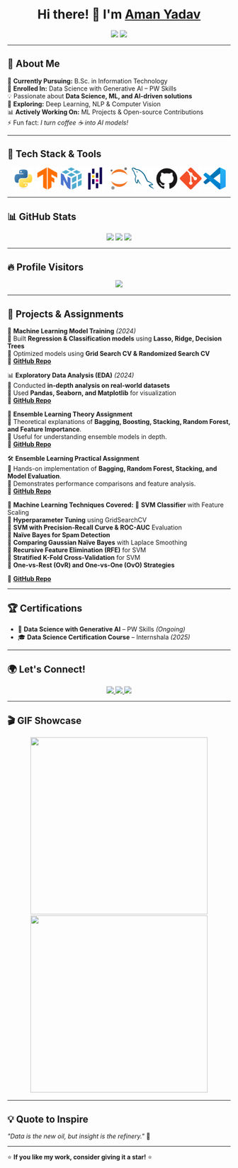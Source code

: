 <h1 align="center">
  Hi there! 👋 I'm <a href="https://www.linkedin.com/in/aman-yadav-6b64b6253/" target="_blank">Aman Yadav</a>
</h1>

<p align="center">
  <img src="https://media.giphy.com/media/hvRJCLFzcasrR4ia7z/giphy.gif" width="40px"/>
  <img src="https://readme-typing-svg.herokuapp.com?font=Roboto&color=%23F7A41D&size=25&center=true&vCenter=true&width=550&lines=Aspiring+Data+Scientist+%7C+ML+Enthusiast;AI+%26+Data+Science+Explorer;Open+Source+Contributor;Passionate+about+AI-driven+Solutions">
</p>

---

## 📌 **About Me**
🌱 **Currently Pursuing:** B.Sc. in Information Technology  
📖 **Enrolled In:** Data Science with Generative AI – PW Skills  
💡 Passionate about **Data Science, ML, and AI-driven solutions**  
🔬 **Exploring:** Deep Learning, NLP & Computer Vision  
📊 **Actively Working On:** ML Projects & Open-source Contributions  
⚡ Fun fact: *I turn coffee ☕ into AI models!*

---

## 🚀 **Tech Stack & Tools**
<p align="center">
  <img src="https://raw.githubusercontent.com/devicons/devicon/master/icons/python/python-original.svg" alt="python" width="50" height="50"/>
  <img src="https://raw.githubusercontent.com/devicons/devicon/master/icons/tensorflow/tensorflow-original.svg" alt="tensorflow" width="50" height="50"/>
  <img src="https://raw.githubusercontent.com/devicons/devicon/master/icons/numpy/numpy-original.svg" alt="numpy" width="50" height="50"/>
  <img src="https://raw.githubusercontent.com/devicons/devicon/master/icons/pandas/pandas-original.svg" alt="pandas" width="50" height="50"/>
  <img src="https://raw.githubusercontent.com/devicons/devicon/master/icons/jupyter/jupyter-original.svg" alt="jupyter" width="50" height="50"/>
  <img src="https://raw.githubusercontent.com/devicons/devicon/master/icons/mysql/mysql-original.svg" alt="mysql" width="50" height="50"/>
  <img src="https://raw.githubusercontent.com/devicons/devicon/master/icons/github/github-original.svg" alt="github" width="50" height="50"/>
  <img src="https://raw.githubusercontent.com/devicons/devicon/master/icons/git/git-original.svg" alt="git" width="50" height="50"/>
  <img src="https://raw.githubusercontent.com/devicons/devicon/master/icons/vscode/vscode-original.svg" alt="vscode" width="50" height="50"/>
</p>

---

## 📊 **GitHub Stats**
<div align="center">
  <img src="https://github-readme-stats.vercel.app/api?username=Amanyadav-07&show_icons=true&theme=radical" width="400">
  <img src="https://github-readme-streak-stats.herokuapp.com/?user=Amanyadav-07&theme=radical" width="400">
  <img src="https://github-readme-stats.vercel.app/api/top-langs/?username=Amanyadav-07&layout=compact&theme=radical" width="400"/>
</div>

---

## 🔥 **Profile Visitors**
<p align="center">
  <img src="https://komarev.com/ghpvc/?username=Amanyadav-07&label=Profile%20Views&color=brightgreen&style=flat" />
</p>

---

## 🚀 **Projects & Assignments**
📂 **Machine Learning Model Training** *(2024)*  
🔹 Built **Regression & Classification models** using **Lasso, Ridge, Decision Trees**  
🔹 Optimized models using **Grid Search CV & Randomized Search CV**  
🔹 **[GitHub Repo](https://github.com/Amanyadav-07/Machine-Learning-Projects)**

📊 **Exploratory Data Analysis (EDA)** *(2024)*  
🔹 Conducted **in-depth analysis on real-world datasets**  
🔹 Used **Pandas, Seaborn, and Matplotlib** for visualization  
🔹 **[GitHub Repo](https://github.com/Amanyadav-07/Machine-Learning-Projects/tree/main/EDA)**

🏰 **Ensemble Learning Theory Assignment**  
🔹 Theoretical explanations of **Bagging, Boosting, Stacking, Random Forest, and Feature Importance**.  
🔹 Useful for understanding ensemble models in depth.  
🔹 **[GitHub Repo](https://github.com/Amanyadav-07/Ensemble_Learning_Theory_Assignment)**

🛠 **Ensemble Learning Practical Assignment**  
🔹 Hands-on implementation of **Bagging, Random Forest, Stacking, and Model Evaluation**.  
🔹 Demonstrates performance comparisons and feature analysis.  
🔹 **[GitHub Repo](https://github.com/Amanyadav-07/Ensemble_Learning_Practical_Assignment)**

🚀 **Machine Learning Techniques Covered:**
🔹 **SVM Classifier** with Feature Scaling  
🔹 **Hyperparameter Tuning** using GridSearchCV  
🔹 **SVM with Precision-Recall Curve & ROC-AUC** Evaluation  
🔹 **Naïve Bayes for Spam Detection**  
🔹 **Comparing Gaussian Naïve Bayes** with Laplace Smoothing  
🔹 **Recursive Feature Elimination (RFE)** for SVM  
🔹 **Stratified K-Fold Cross-Validation** for SVM  
🔹 **One-vs-Rest (OvR) and One-vs-One (OvO) Strategies**

🔗 **[GitHub Repo](https://github.com/Amanyadav-07/Machine-Learning-Projects)**

---

## 🏆 **Certifications**
- 🏅 **Data Science with Generative AI** – PW Skills *(Ongoing)*  
- 🎓 **Data Science Certification Course** – Internshala *(2025)*  

---

## 🌍 **Let's Connect!**
<p align="center">
  <a href="https://www.linkedin.com/in/aman-yadav-6b64b6253/" target="_blank">
    <img src="https://img.shields.io/badge/LinkedIn-0A66C2?style=for-the-badge&logo=linkedin&logoColor=white"/>
  </a>
  <a href="https://github.com/Amanyadav-07" target="_blank">
    <img src="https://img.shields.io/badge/GitHub-181717?style=for-the-badge&logo=github&logoColor=white"/>
  </a>
  <a href="mailto:amanyadav32327@gmail.com">
    <img src="https://img.shields.io/badge/Email-D14836?style=for-the-badge&logo=gmail&logoColor=white"/>
  </a>
</p>

---

## 🎬 **GIF Showcase**
<p align="center">
  <img src="https://media.giphy.com/media/xT9IgzoKnwFNmISR8I/giphy.gif" width="400", height = "400">
  <img src="https://media.giphy.com/media/QpVUMRUJGokfqXyfa1/giphy.gif" width="400", height = "400">
</p>

---

## 💡 **Quote to Inspire**
_"Data is the new oil, but insight is the refinery."_ 🚀  

---

⭐ **If you like my work, consider giving it a star!** ⭐
